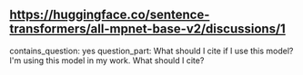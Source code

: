## https://huggingface.co/sentence-transformers/all-mpnet-base-v2/discussions/1

contains_question: yes
question_part: What should I cite if I use this model? I'm using this model in my work. What should I cite?